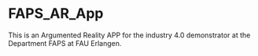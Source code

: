 # FAPS_AR_App
 This is an Argumented Reality APP for the industry 4.0 demonstrator at the Department FAPS at FAU Erlangen. 
